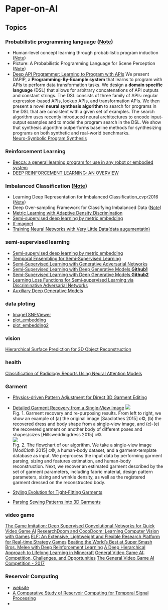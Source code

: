 # Paper-on-AI

## Topics

### Probabilistic programming language ([Note](doc/ppl.md))
 - Human-level concept learning through probabilistic program induction ([Note](doc/ppl_human_level_concep_learning.md))
 - Picture: A Probabilistic Programming Language for Scene Perception ([Note](doc/Picture_PPL_for_Scene_Perception.md))
 - [Deep API Programmer: Learning to Program with APIs](https://arxiv.org/pdf/1704.04327.pdf)
We present DAPIP, a **Programming-By-Example system** that learns to program with APIs to perform data transformation tasks. We design a **domain specific language** (DSL) that allows for arbitrary concatenations of API outputs and constant strings. The DSL consists of three family of APIs: regular expression-based APIs, lookup APIs, and transformation APIs. We then present a novel **neural synthesis algorithm** to search for programs in the DSL that are consistent with a given set of examples. The search algorithm uses recently introduced neural architectures to encode input-output examples and to model the program search in the DSL. We show that synthesis algorithm outperforms baseline methods for synthesizing programs on both synthetic and real-world benchmarks. <br />
[Neuro-Symbolic Program Synthesis](https://arxiv.org/abs/1611.01855)



 ### Reinforcement Learning
 - [Becca: a general learning program for use in any robot or embodied system](https://github.com/brohrer/becca)
 - [DEEP REINFORCEMENT LEARNING: AN OVERVIEW](https://arxiv.org/pdf/1701.07274.pdf)

### Imbalanced Classification ([Note](doc/imclfi.md))
 - Learning Deep Representation for Imbalanced Classification_cvpr2016 ([Note](doc/Learning_Deep_Representation_for_Imbalanced_Classification_cvpr2016.md))
 - Deep Over-sampling Framework for Classifying Imbalanced Data ([Note](doc/Deep_Over_sampling_Framework_for_Imbalanced_Data_2017.md))
 - [Metric Learning with Adaptive Density Discrimination](https://www.semanticscholar.org/paper/Metric-Learning-with-Adaptive-Density-Discriminati-Rippel-Paluri/bb818c11449768a43722f8087c7529d7875cfc35)
 - [Semi-supervised deep learning by metric embedding](https://www.semanticscholar.org/paper/Semi-supervised-deep-learning-by-metric-embedding-Hoffer-Ailon/0ad0518637d61e8f4b151657797b067ec74418e4)
 - [tf-magnet](https://github.com/pumpikano/tf-magnet-loss)
 - [Training Neural Networks with Very Little Data(data augumentatin)](https://arxiv.org/pdf/1708.04347v2.pdf)

### semi-supervised learning
 - [Semi-supervised deep learning by metric embedding](https://www.semanticscholar.org/paper/Semi-supervised-deep-learning-by-metric-embedding-Hoffer-Ailon/0ad0518637d61e8f4b151657797b067ec74418e4)
 - [Temporal Ensembling for Semi-Supervised Learning](https://arxiv.org/pdf/1610.02242.pdf)
 - [Semi-Supervised Learning with Generative Adversarial Networks](https://arxiv.org/pdf/1606.01583.pdf )
 - [Semi-Supervised Learning with Deep Generative Models **Github1**](https://github.com/dpkingma/nips14-ssl)
 - [Semi-Supervised Learning with Deep Generative Models **Github2**](https://github.com/saemundsson/semisupervised_vae)
 - [Learning Loss Functions for Semi-supervised Learning via Discriminative Adversarial Networks](https://arxiv.org/pdf/1707.02198.pdf)
 - [Auxiliary Deep Generative Models](https://arxiv.org/pdf/1602.05473.pdf)

### data ploting
 - [ImageTSNEViewer](http://ml4a.github.io/guides/ImageTSNEViewer/)
 - [plot_embedding](http://scikit-learn.org/stable/auto_examples/manifold/plot_lle_digits.html)
 - [plot_embedding2](https://www.analyticsvidhya.com/blog/2017/01/t-sne-implementation-r-python/)


 ### vision
 [Hierarchical Surface Prediction for 3D Object Reconstruction](https://arxiv.org/pdf/1704.00710.pdf)

 ### health
 [Classification of Radiology Reports Using Neural Attention Models](http://xxx.lanl.gov/pdf/1708.06828)

 ### Garment
 - [Physics-driven Pattern Adjustment for Direct 3D Garment Editing](https://pdfs.semanticscholar.org/ad16/fec6f8d35c3cf12e944015466e3c9cba0b8a.pdf)
 - [Detailed Garment Recovery from a Single-View Image](https://arxiv.org/pdf/1608.01250.pdf)
	![ ](../fig/dtailedGRFASVI_Fig1.png)<br />
	Fig. 1. Garment recovery and re-purposing results. From left to right, we show an example of (a) the original image [Saaclothes 2015] c©, (b) the recovered dress and body shape from a single-view image, and (c)-(e) the recovered garment on another body of different poses and shapes/sizes [Hillsweddingdress 2015] c©.<br />
	![ ](../fig/dtailedGRFASVI_Fig2.png)<br />
	Fig. 2. The flowchart of our algorithm. We take a single-view image [ModCloth 2015] c©, a human-body dataset, and a garment-template database as input. We preprocess the input data by performing garment parsing, sizing and features estimation, and human-body reconstruction. Next, we recover an estimated garment described by the set of garment parameters, including fabric material, design pattern parameters, sizing and wrinkle density, as well as the registered garment dressed on the reconstructed body.<br />


 - [Styling Evolution for Tight-Fitting Garments](https://www.researchgate.net/profile/Tsz_Ho_Kwok/publication/280114266_Styling_Evolution_for_Tight-Fitting_Garments/links/55aabfa908aea99467241588.pdf)
 - [Parsing Sewing Patterns into 3D Garments](http://vis.berkeley.edu/papers/clopat/clopat.pdf)

 ### video game
 [The Game Imitation: Deep Supervised Convolutional Networks for Quick Video Game AI](https://arxiv.org/pdf/1702.05663.pdf)
 [ResearchDoom and CocoDoom: Learning Computer Vision with Games](https://arxiv.org/pdf/1610.02431.pdf)
 [ELF: An Extensive, Lightweight and Flexible Research Platform for Real-time Strategy Games](https://arxiv.org/pdf/1707.01067.pdf)
 [Beating the World’s Best at Super Smash Bros. Melee with Deep Reinforcement Learning](https://arxiv.org/pdf/1702.06230.pdf)
 [A Deep Hierarchical Approach to Lifelong Learning in Minecraft](https://arxiv.org/abs/1604.07255)
 [General Video Game AI: Competition, Challenges, and Opportunities](https://www.google.ca/url?sa=t&rct=j&q=&esrc=s&source=web&cd=1&cad=rja&uact=8&ved=0ahUKEwiL4oCAvfrVAhUk74MKHaOzDfIQFggpMAA&url=https%3A%2F%2Fwww.aaai.org%2Focs%2Findex.php%2FAAAI%2FAAAI16%2Fpaper%2Fdownload%2F11853%2F12281&usg=AFQjCNFBVI3AYrvL1Zpsdy4PREK9w3AbKw)
 [The General Video Game AI Competition - 2017](http://www.gvgai.net/index.php)


 ### Reservoir Computing
 - [website](http://reservoir-computing.org/)
 - [A Comparative Study of Reservoir Computing for Temporal Signal Processing](https://arxiv.org/pdf/1401.2224.pdf)
 - []()